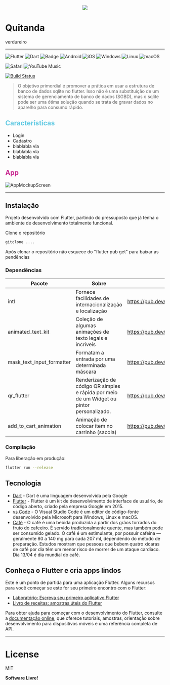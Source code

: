 <!-- ![logo](https://user-images.githubusercontent.com/37612961/190645988-160f46df-da18-4fc8-84bb-e4b87a10ed7c.png) -->
<p align="center">
<img src=https://user-images.githubusercontent.com/37612961/208954235-32b1cf78-9f45-4b07-80bf-a14ef566587f.png />
</p>


# Quitanda 
verdureiro
______


![Flutter](https://img.shields.io/badge/Flutter-%2302569B.svg?style=for-the-badge&logo=Flutter&logoColor=white) ![Dart](https://img.shields.io/badge/dart-%230175C2.svg?style=for-the-badge&logo=dart&logoColor=white) ![Badge](https://img.shields.io/badge/cross-platform-%237159c1?style=for-the-badge&logo=ghost) ![Android](https://img.shields.io/badge/Android-3DDC84?style=for-the-badge&logo=android&logoColor=white) ![iOS](https://img.shields.io/badge/iOS-000000?style=for-the-badge&logo=ios&logoColor=white) ![Windows](https://img.shields.io/badge/Windows-0078D6?style=for-the-badge&logo=windows&logoColor=white) ![Linux](https://img.shields.io/badge/Linux-FCC624?style=for-the-badge&logo=linux&logoColor=black) ![macOS](https://img.shields.io/badge/mac%20os-000000?style=for-the-badge&logo=macos&logoColor=F0F0F0)

![Safari](https://img.shields.io/badge/Safari-000000?style=for-the-badge&logo=Safari&logoColor=white) ![YouTube Music](https://img.shields.io/badge/YouTube_Music-FF0000?style=for-the-badge&logo=youtube-music&logoColor=white)


[![Build Status](https://travis-ci.org/joemccann/dillinger.svg?branch=master)](https://travis-ci.org/joemccann/dillinger)

<!-- Seu objetivo -->
>O objetivo primordial é promover a prática em usar a estrutura de banco de dados sqlite no flutter. Isso não é uma substituição de um sistema de gerenciamento de banco de dados (SGBD), mas o sqlite pode ser uma ótima solução quando se trata de gravar dados no aparelho para consumo rápido.

<!-- o que  pode ser feito com este aplicativo? -->
## <span style="color:rgb(99,202,227)">Características</span>
- Login
- Cadastro
- blablabla vla
- blablabla vla
- blablabla vla

## <span style="color:rgb(201,45,146)">App</span>
![AppMockupScreen](https://user-images.githubusercontent.com/37612961/220214229-73303c67-37c7-4ec4-a507-4b85694b68af.png)

-------
## Instalação
Projeto desenvolvido com Flutter, partindo do pressuposto que já tenha o ambiente de desenvolvimento totalmente funcional.

Clone o repositório
```sh
gitclone ....
```
Após clonar o repositório não esquece do "flutter pub get" para baixar as pendências

### Dependências
| Pacote |  Sobre | Link |
| ------ | ------ | ------ |
| intl | Fornece facilidades de internacionalização e localização | https://pub.dev/packages/intl |
| animated_text_kit | Coleção de algumas animações de texto legais e incríveis | https://pub.dev/packages/animated_text_kit |
| mask_text_input_formatter | Formatam a entrada por uma determinada máscara | https://pub.dev/packages/mask_text_input_formatter |
| qr_flutter | Renderização de código QR simples e rápida por meio de um Widget ou pintor personalizado. | https://pub.dev/packages/qr_flutter |
| add_to_cart_animation | Animação de colocar item no carrinho (sacola) | https://pub.dev/packages/add_to_cart_animation |

### Compilação
Para liberação em produção:
```sh
flutter run --release
```

<!-- coisa que amamos -->
## Tecnologia
- [Dart] - Dart é uma linguagem desenvolvida pela Google
- [Flutter] - Flutter é um kit de desenvolvimento de interface de usuário, de código aberto, criado pela empresa Google em 2015.
- [vs Code] - O Visual Studio Code é um editor de código-fonte desenvolvido pela Microsoft para Windows, Linux e macOS.
- [Café] - O café é uma bebida produzida a partir dos grãos torrados do fruto do cafeeiro. É servido tradicionalmente quente, mas também pode ser consumido gelado. O café é um estimulante, por possuir cafeína — geralmente 80 a 140 mg para cada 207 ml, dependendo do método de preparação. Estudos mostram que pessoas que bebem quatro xícaras de café por dia têm um menor risco de morrer de um ataque cardíaco. Dia 13/04 é dia mundial do café.

<!-- venha para o lado dart da força -->

## Conheça o Flutter e cria apps lindos
Este é um ponto de partida para uma aplicação Flutter. Alguns recursos para você começar se este for seu primeiro encontro com o Flutter:
- [Laboratório: Escreva seu primeiro aplicativo Flutter](https://docs.flutter.dev/get-started/codelab)
- [Livro de receitas: amostras úteis do Flutter](https://docs.flutter.dev/cookbook)

Para obter ajuda para começar com o desenvolvimento do Flutter, consulte a [documentação online](https://docs.flutter.dev/), que oferece tutoriais, amostras, orientação sobre desenvolvimento para dispositivos móveis e uma referência completa de API.

----
# License
MIT

**Software Livre!**

[//]: # (Estes são links de referência usados ​​no corpo desta nota e são removidos quando o processador de remarcação faz seu trabalho. Não há necessidade de formatar bem porque não deve ser visto. Obrigado SO - http: //stackoverflow.com/questions/4823468/store-comments-in-markdown-syntax)

[comment]: <> (links das tecnologia)
   [Dart]: <https://dart.dev>
   [Flutter]: <https://flutter.dev>
   [vs Code]: <https://code.visualstudio.com>
   [café]: <https://pt.wikipedia.org/wiki/Café>
